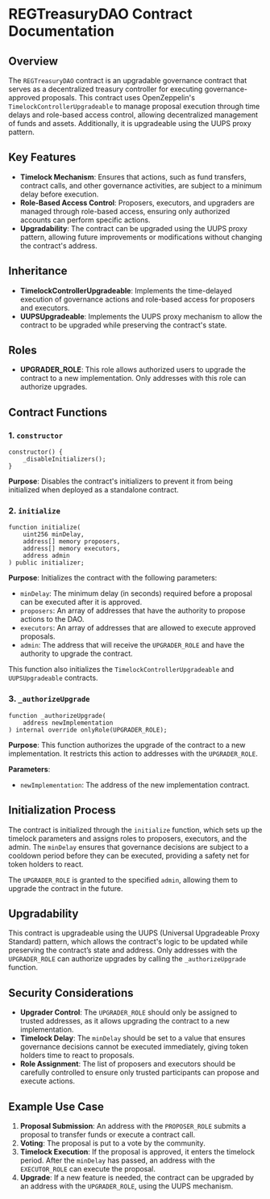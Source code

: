 # REGTreasuryDAO Contract Documentation

## Overview

The `REGTreasuryDAO` contract is an upgradable governance contract that serves as a decentralized treasury controller for executing governance-approved proposals. This contract uses OpenZeppelin's `TimelockControllerUpgradeable` to manage proposal execution through time delays and role-based access control, allowing decentralized management of funds and assets. Additionally, it is upgradeable using the UUPS proxy pattern.

## Key Features

- **Timelock Mechanism**: Ensures that actions, such as fund transfers, contract calls, and other governance activities, are subject to a minimum delay before execution.
- **Role-Based Access Control**: Proposers, executors, and upgraders are managed through role-based access, ensuring only authorized accounts can perform specific actions.
- **Upgradability**: The contract can be upgraded using the UUPS proxy pattern, allowing future improvements or modifications without changing the contract's address.

## Inheritance

- **TimelockControllerUpgradeable**: Implements the time-delayed execution of governance actions and role-based access for proposers and executors.
- **UUPSUpgradeable**: Implements the UUPS proxy mechanism to allow the contract to be upgraded while preserving the contract's state.

## Roles

- **UPGRADER_ROLE**: This role allows authorized users to upgrade the contract to a new implementation. Only addresses with this role can authorize upgrades.

## Contract Functions

### 1. `constructor`

```solidity
constructor() {
    _disableInitializers();
}
```

**Purpose**: Disables the contract's initializers to prevent it from being initialized when deployed as a standalone contract.

### 2. `initialize`

```solidity
function initialize(
    uint256 minDelay,
    address[] memory proposers,
    address[] memory executors,
    address admin
) public initializer;
```

**Purpose**: Initializes the contract with the following parameters:

- `minDelay`: The minimum delay (in seconds) required before a proposal can be executed after it is approved.
- `proposers`: An array of addresses that have the authority to propose actions to the DAO.
- `executors`: An array of addresses that are allowed to execute approved proposals.
- `admin`: The address that will receive the `UPGRADER_ROLE` and have the authority to upgrade the contract.

This function also initializes the `TimelockControllerUpgradeable` and `UUPSUpgradeable` contracts.

### 3. `_authorizeUpgrade`

```solidity
function _authorizeUpgrade(
    address newImplementation
) internal override onlyRole(UPGRADER_ROLE);
```

**Purpose**: This function authorizes the upgrade of the contract to a new implementation. It restricts this action to addresses with the `UPGRADER_ROLE`.

**Parameters**:

- `newImplementation`: The address of the new implementation contract.

## Initialization Process

The contract is initialized through the `initialize` function, which sets up the timelock parameters and assigns roles to proposers, executors, and the admin. The `minDelay` ensures that governance decisions are subject to a cooldown period before they can be executed, providing a safety net for token holders to react.

The `UPGRADER_ROLE` is granted to the specified `admin`, allowing them to upgrade the contract in the future.

## Upgradability

This contract is upgradeable using the UUPS (Universal Upgradeable Proxy Standard) pattern, which allows the contract's logic to be updated while preserving the contract’s state and address. Only addresses with the `UPGRADER_ROLE` can authorize upgrades by calling the `_authorizeUpgrade` function.

## Security Considerations

- **Upgrader Control**: The `UPGRADER_ROLE` should only be assigned to trusted addresses, as it allows upgrading the contract to a new implementation.
- **Timelock Delay**: The `minDelay` should be set to a value that ensures governance decisions cannot be executed immediately, giving token holders time to react to proposals.
- **Role Assignment**: The list of proposers and executors should be carefully controlled to ensure only trusted participants can propose and execute actions.

## Example Use Case

1. **Proposal Submission**: An address with the `PROPOSER_ROLE` submits a proposal to transfer funds or execute a contract call.
2. **Voting**: The proposal is put to a vote by the community.
3. **Timelock Execution**: If the proposal is approved, it enters the timelock period. After the `minDelay` has passed, an address with the `EXECUTOR_ROLE` can execute the proposal.
4. **Upgrade**: If a new feature is needed, the contract can be upgraded by an address with the `UPGRADER_ROLE`, using the UUPS mechanism.
